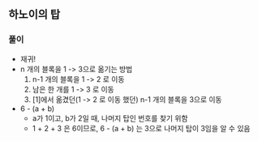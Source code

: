 ## 하노이의 탑

### 풀이
- 재귀!
- n 개의 블록을 1 -> 3으로 옮기는 방법
    1. n-1 개의 블록을 1 -> 2 로 이동
    2. 남은 한 개를 1 -> 3 로 이동
    3. [1]에서 옮겼던(1 -> 2 로 이동 했던) n-1 개의 블록을 3으로 이동
- 6 - (a + b)
    - a가 1이고, b가 2일 때, 나머지 탑인 번호를 찾기 위함 
    - 1 + 2 + 3 은 6이므로, 6 - (a + b) 는 3으로 나머지 탑이 3임을 알 수 있음
